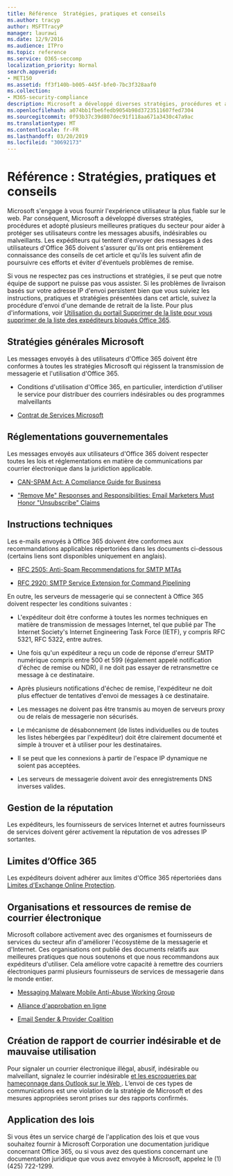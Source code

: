 ```yaml
---
title: Référence  Stratégies, pratiques et conseils
ms.author: tracyp
author: MSFTTracyP
manager: laurawi
ms.date: 12/9/2016
ms.audience: ITPro
ms.topic: reference
ms.service: O365-seccomp
localization_priority: Normal
search.appverid:
- MET150
ms.assetid: ff3f140b-b005-445f-bfe0-7bc3f328aaf0
ms.collection:
- M365-security-compliance
description: Microsoft a développé diverses stratégies, procédures et a adopté plusieurs meilleures pratiques du secteur afin de protéger les utilisateurs contre des courriers indésirables, indésirables ou malveillants.
ms.openlocfilehash: a074bb1fbe6fedb9054b98d3723511607fed7304
ms.sourcegitcommit: 0f93b37c39d807dec91f118aa671a3430c47a9ac
ms.translationtype: MT
ms.contentlocale: fr-FR
ms.lasthandoff: 03/20/2019
ms.locfileid: "30692173"
---
```

# <a name="reference-policies-practices-and-guidelines"></a>Référence : Stratégies, pratiques et conseils
  
Microsoft s'engage à vous fournir l'expérience utilisateur la plus fiable sur le web. Par conséquent, Microsoft a développé diverses stratégies, procédures et adopté plusieurs meilleures pratiques du secteur pour aider à protéger ses utilisateurs contre les messages abusifs, indésirables ou malveillants. Les expéditeurs qui tentent d'envoyer des messages à des utilisateurs d'Office 365 doivent s'assurer qu'ils ont pris entièrement connaissance des conseils de cet article et qu'ils les suivent afin de poursuivre ces efforts et éviter d'éventuels problèmes de remise.
  
Si vous ne respectez pas ces instructions et stratégies, il se peut que notre équipe de support ne puisse pas vous assister. Si les problèmes de livraison basés sur votre adresse IP d'envoi persistent bien que vous suiviez les instructions, pratiques et stratégies présentées dans cet article, suivez la procédure d'envoi d'une demande de retrait de la liste. Pour plus d'informations, voir [Utilisation du portail Supprimer de la liste pour vous supprimer de la liste des expéditeurs bloqués Office 365](use-the-delist-portal-to-remove-yourself-from-the-office-365-blocked-senders-lis.md).
  
## <a name="general-microsoft-policies"></a>Stratégies générales Microsoft
<a name="GenMsftPolicies"> </a>

Les messages envoyés à des utilisateurs d'Office 365 doivent être conformes à toutes les stratégies Microsoft qui régissent la transmission de messagerie et l'utilisation d'Office 365.
  
- Conditions d'utilisation d'Office 365, en particulier, interdiction d'utiliser le service pour distribuer des courriers indésirables ou des programmes malveillants
    
- [Contrat de Services Microsoft](https://www.microsoft.com/servicesagreement/)
    
## <a name="governmental-regulations"></a>Réglementations gouvernementales
<a name="GovtRegulations"> </a>

Les messages envoyés aux utilisateurs d'Office 365 doivent respecter toutes les lois et réglementations en matière de communications par courrier électronique dans la juridiction applicable.
  
- [CAN-SPAM Act: A Compliance Guide for Business](https://www.ftc.gov/tips-advice/business-center/guidance/can-spam-act-compliance-guide-business)
    
- ["Remove Me" Responses and Responsibilities: Email Marketers Must Honor "Unsubscribe" Claims](https://www.lawpublish.com/ftc-emai-marketers-unsubscribe-claims.mdl)
    
## <a name="technical-guidelines"></a>Instructions techniques
<a name="TechGuidelines"> </a>

Les e-mails envoyés à Office 365 doivent être conformes aux recommandations applicables répertoriées dans les documents ci-dessous (certains liens sont disponibles uniquement en anglais).
  
- [RFC 2505: Anti-Spam Recommendations for SMTP MTAs](https://www.ietf.org/rfc/rfc2505.txt)
    
- [RFC 2920: SMTP Service Extension for Command Pipelining](https://www.ietf.org/rfc/rfc2920.txt)
    
En outre, les serveurs de messagerie qui se connectent à Office 365 doivent respecter les conditions suivantes :
  
- L'expéditeur doit être conforme à toutes les normes techniques en matière de transmission de messages Internet, tel que publié par The Internet Society's Internet Engineering Task Force (IETF), y compris RFC 5321, RFC 5322, entre autres. 
    
- Une fois qu'un expéditeur a reçu un code de réponse d'erreur SMTP numérique compris entre 500 et 599 (également appelé notification d'échec de remise ou NDR), il ne doit pas essayer de retransmettre ce message à ce destinataire.
    
- Après plusieurs notifications d'échec de remise, l'expéditeur ne doit plus effectuer de tentatives d'envoi de messages à ce destinataire.
    
- Les messages ne doivent pas être transmis au moyen de serveurs proxy ou de relais de messagerie non sécurisés.
    
- Le mécanisme de désabonnement (de listes individuelles ou de toutes les listes hébergées par l'expéditeur) doit être clairement documenté et simple à trouver et à utiliser pour les destinataires.
    
- Il se peut que les connexions à partir de l'espace IP dynamique ne soient pas acceptées.
    
- Les serveurs de messagerie doivent avoir des enregistrements DNS inverses valides.
    
## <a name="reputation-management"></a>Gestion de la réputation
<a name="RepManagement"> </a>

Les expéditeurs, les fournisseurs de services Internet et autres fournisseurs de services doivent gérer activement la réputation de vos adresses IP sortantes.
  
## <a name="office-365-limits"></a>Limites d’Office 365
<a name="sectionSection4"> </a>

Les expéditeurs doivent adhérer aux limites d'Office 365 répertoriées dans [Limites d'Exchange Online Protection](https://technet.microsoft.com/library/exchange-online-protection-limits.aspx).
  
## <a name="email-delivery-resources-and-organizations"></a>Organisations et ressources de remise de courrier électronique
<a name="sectionSection5"> </a>

Microsoft collabore activement avec des organismes et fournisseurs de services du secteur afin d'améliorer l'écosystème de la messagerie et d'Internet. Ces organisations ont publié des documents relatifs aux meilleures pratiques que nous soutenons et que nous recommandons aux expéditeurs d'utiliser. Cela améliore votre capacité à remettre des courriers électroniques parmi plusieurs fournisseurs de services de messagerie dans le monde entier.
  
- [Messaging Malware Mobile Anti-Abuse Working Group](https://www.m3aawg.org/)
    
- [Alliance d'approbation en ligne](https://www.otalliance.org/resources)
    
- [Email Sender &amp; Provider Coalition](http://www.espcoalition.org/)
    
## <a name="abuse-and-spam-reporting"></a>Création de rapport de courrier indésirable et de mauvaise utilisation
<a name="AbuseSpamReports"> </a>

Pour signaler un courrier électronique illégal, abusif, indésirable ou malveillant, signalez le courrier indésirable [et les escroqueries par hameçonnage dans Outlook sur le Web ](report-junk-email-and-phishing-scams-in-outlook-on-the-web-eop.md). L’envoi de ces types de communications est une violation de la stratégie de Microsoft et des mesures appropriées seront prises sur des rapports confirmés.
  
## <a name="law-enforcement"></a>Application des lois
<a name="sectionSection7"> </a>

Si vous êtes un service chargé de l'application des lois et que vous souhaitez fournir à Microsoft Corporation une documentation juridique concernant Office 365, ou si vous avez des questions concernant une documentation juridique que vous avez envoyée à Microsoft, appelez le (1) (425) 722-1299.
  

